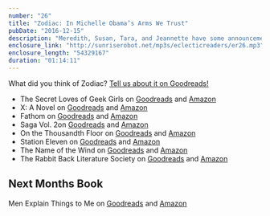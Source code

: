 ```yaml
---
number: "26"
title: "Zodiac: In Michelle Obama’s Arms We Trust"
pubDate: "2016-12-15"
description: "Meredith, Susan, Tara, and Jeannette have some announcements - some sad, some happy - including a NEW reading challenge for the new year! We also wrap up 2016 with favorite topics, topics we missed, and which Eclectic Readers books we loved most this year. And the stars align for our last book of the year, Romina Russell's Zodiac."
enclosure_link: "http://sunriserobot.net/mp3s/eclecticreaders/er26.mp3"
enclosure_length: "54329167"
duration: "01:14:11"
---
```

What did you think of Zodiac? [Tell us about it on Goodreads!](https://www.goodreads.com/topic/show/18340886)

- The Secret Loves of Geek Girls on [Goodreads](https://www.goodreads.com/book/show/26094420-the-secret-loves-of-geek-girls) and [Amazon](https://www.amazon.com/Secret-Loves-Geek-Girls-Expanded-ebook)
- X: A Novel on [Goodreads](https://www.goodreads.com/book/show/31340855-x) and [Amazon](https://www.amazon.com/gp/product/153184667X)
- Fathom on [Goodreads](https://www.goodreads.com/book/show/1137217.Fathom) and [Amazon](https://www.amazon.com/gp/product/0765318407)
- Saga Vol. 2on [Goodreads](https://www.amazon.com/gp/product/0765318407) and [Amazon](https://www.amazon.com/gp/product/1607066920)
- On the Thousandth Floor on [Goodreads](https://www.goodreads.com/book/show/24921954-the-thousandth-floor) and [Amazon](https://www.amazon.com/gp/product/B019C3S97Q)
- Station Eleven on [Goodreads](https://www.goodreads.com/book/show/20170404-station-eleven) and [Amazon](http://a.co/hEviQ28)
- The Name of the Wind on [Goodreads](https://www.goodreads.com/book/show/186074.The_Name_of_the_Wind) and [Amazon](https://www.amazon.com/Name-Wind-Kingkiller-Chronicles-Day/dp/075640407X)
- The Rabbit Back Literature Society on [Goodreads](https://www.goodreads.com/book/show/18367594-the-rabbit-back-literature-society) and [Amazon](http://www.amazon.com/Rabbit-Back-Literature-Society-ebook/dp/B00LDR859C)

## Next Months Book
Men Explain Things to Me on [Goodreads](https://www.goodreads.com/book/show/25372801-all-the-birds-in-the-sky) and [Amazon](https://www.amazon.com/All-Birds-Charlie-Jane-Anders/dp/0765379945)
